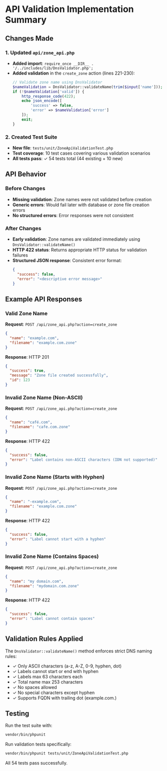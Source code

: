 # API Validation Implementation Summary

## Changes Made

### 1. Updated `api/zone_api.php`
- **Added import**: `require_once __DIR__ . '/../includes/lib/DnsValidator.php';`
- **Added validation** in the `create_zone` action (lines 221-230):
  ```php
  // Validate zone name using DnsValidator
  $nameValidation = DnsValidator::validateName(trim($input['name']));
  if (!$nameValidation['valid']) {
      http_response_code(422);
      echo json_encode([
          'success' => false,
          'error' => $nameValidation['error']
      ]);
      exit;
  }
  ```

### 2. Created Test Suite
- **New file**: `tests/unit/ZoneApiValidationTest.php`
- **Test coverage**: 10 test cases covering various validation scenarios
- **All tests pass**: ✓ 54 tests total (44 existing + 10 new)

## API Behavior

### Before Changes
- **Missing validation**: Zone names were not validated before creation
- **Generic errors**: Would fail later with database or zone file creation errors
- **No structured errors**: Error responses were not consistent

### After Changes
- **Early validation**: Zone names are validated immediately using `DnsValidator::validateName()`
- **HTTP 422 status**: Returns appropriate HTTP status for validation failures
- **Structured JSON response**: Consistent error format:
  ```json
  {
    "success": false,
    "error": "<descriptive error message>"
  }
  ```

## Example API Responses

### Valid Zone Name
**Request**: `POST /api/zone_api.php?action=create_zone`
```json
{
  "name": "example.com",
  "filename": "example.com.zone"
}
```
**Response**: HTTP 201
```json
{
  "success": true,
  "message": "Zone file created successfully",
  "id": 123
}
```

### Invalid Zone Name (Non-ASCII)
**Request**: `POST /api/zone_api.php?action=create_zone`
```json
{
  "name": "café.com",
  "filename": "cafe.com.zone"
}
```
**Response**: HTTP 422
```json
{
  "success": false,
  "error": "Label contains non-ASCII characters (IDN not supported)"
}
```

### Invalid Zone Name (Starts with Hyphen)
**Request**: `POST /api/zone_api.php?action=create_zone`
```json
{
  "name": "-example.com",
  "filename": "example.com.zone"
}
```
**Response**: HTTP 422
```json
{
  "success": false,
  "error": "Label cannot start with a hyphen"
}
```

### Invalid Zone Name (Contains Spaces)
**Request**: `POST /api/zone_api.php?action=create_zone`
```json
{
  "name": "my domain.com",
  "filename": "mydomain.com.zone"
}
```
**Response**: HTTP 422
```json
{
  "success": false,
  "error": "Label cannot contain spaces"
}
```

## Validation Rules Applied

The `DnsValidator::validateName()` method enforces strict DNS naming rules:
- ✓ Only ASCII characters (a-z, A-Z, 0-9, hyphen, dot)
- ✓ Labels cannot start or end with hyphen
- ✓ Labels max 63 characters each
- ✓ Total name max 253 characters
- ✓ No spaces allowed
- ✓ No special characters except hyphen
- ✓ Supports FQDN with trailing dot (example.com.)

## Testing

Run the test suite with:
```bash
vendor/bin/phpunit
```

Run validation tests specifically:
```bash
vendor/bin/phpunit tests/unit/ZoneApiValidationTest.php
```

All 54 tests pass successfully.
